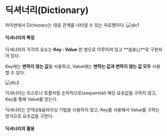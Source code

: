 # 딕셔너리(Dictionary)

파이썬에서 Dictionary는 대응 관계를 나타낼 수 있는 자료형이다.
![dic1](https://user-images.githubusercontent.com/59241047/74600101-a252a900-50cf-11ea-8ebd-a9bd61a2616d.JPG)




#### 딕셔너리의 특징

딕셔너리의 각각의 요소는 **Key : Value** 한 쌍으로 이루어져 있고 **쉼표(,)**로 구분되어 있다.

Key에는 **변하지 않는 값**을 사용하고, Value에는 **변하는 값과 변하지 않는 값 모두** 사용할 수 있다.



![dic2](https://user-images.githubusercontent.com/59241047/74600105-ba2a2d00-50cf-11ea-80d3-68dfd665acea.JPG)

딕셔너리는 리스트나 튜플처럼 순차적으로(sequential) 해당 요솟값을 구하지 않고, Key를 통해 Value를 얻는다. 

딕셔너리는 인덱싱&슬라이싱 기법을 사용하지 않고, Key를 사용해서 Value를 구하는 방식으로 요솟값을 구한다. 



#### 딕셔너리의 활용

